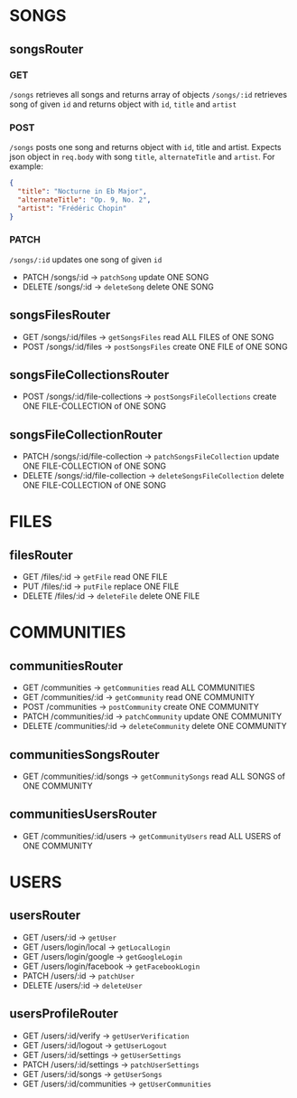 # SONGS

## songsRouter

### GET

`/songs` retrieves all songs and returns array of objects
`/songs/:id` retrieves song of given `id` and returns object with `id`, `title` and `artist`

### POST

`/songs` posts one song and returns object with `id`, title and artist. Expects json object in `req.body` with song `title`, `alternateTitle` and `artist`. For example:

```json
{
  "title": "Nocturne in Eb Major",
  "alternateTitle": "Op. 9, No. 2",
  "artist": "Frédéric Chopin"
}
```

### PATCH

`/songs/:id` updates one song of given `id`

- PATCH /songs/:id -> `patchSong` update ONE SONG
- DELETE /songs/:id -> `deleteSong` delete ONE SONG

## songsFilesRouter

- GET /songs/:id/files -> `getSongsFiles` read ALL FILES of ONE SONG
- POST /songs/:id/files -> `postSongsFiles` create ONE FILE of ONE SONG

## songsFileCollectionsRouter

- POST /songs/:id/file-collections -> `postSongsFileCollections` create ONE FILE-COLLECTION of ONE SONG

## songsFileCollectionRouter

- PATCH /songs/:id/file-collection -> `patchSongsFileCollection` update ONE FILE-COLLECTION of ONE SONG
- DELETE /songs/:id/file-collection -> `deleteSongsFileCollection` delete ONE FILE-COLLECTION of ONE SONG

# FILES

## filesRouter

- GET /files/:id -> `getFile` read ONE FILE
- PUT /files/:id -> `putFile` replace ONE FILE
- DELETE /files/:id -> `deleteFile` delete ONE FILE

# COMMUNITIES

## communitiesRouter

- GET /communities -> `getCommunities` read ALL COMMUNITIES
- GET /communities/:id -> `getCommunity` read ONE COMMUNITY
- POST /communities -> `postCommunity` create ONE COMMUNITY
- PATCH /communities/:id -> `patchCommunity` update ONE COMMUNITY
- DELETE /communities/:id -> `deleteCommunity` delete ONE COMMUNITY

## communitiesSongsRouter

- GET /communities/:id/songs -> `getCommunitySongs` read ALL SONGS of ONE COMMUNITY

## communitiesUsersRouter

- GET /communities/:id/users -> `getCommunityUsers` read ALL USERS of ONE COMMUNITY

# USERS

## usersRouter

- GET /users/:id -> `getUser`
- GET /users/login/local -> `getLocalLogin`
- GET /users/login/google -> `getGoogleLogin`
- GET /users/login/facebook -> `getFacebookLogin`
- PATCH /users/:id -> `patchUser`
- DELETE /users/:id -> `deleteUser`

## usersProfileRouter

- GET /users/:id/verify -> `getUserVerification`
- GET /users/:id/logout -> `getUserLogout`
- GET /users/:id/settings -> `getUserSettings`
- PATCH /users/:id/settings -> `patchUserSettings`
- GET /users/:id/songs -> `getUserSongs`
- GET /users/:id/communities -> `getUserCommunities`
